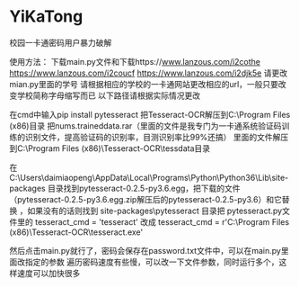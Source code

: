 # YiKaTong
校园一卡通密码用户暴力破解

使用方法：
  下载main.py文件和下载https://www.lanzous.com/i2cothe https://www.lanzous.com/i2coucf https://www.lanzous.com/i2djk5e
  请更改mian.py里面的学号
  请根据相应的学校的一卡通网站更改相应的url，一般只要改变学校简称字母缩写而已
  以下路径请根据实际情况更改
  
  在cmd中输入pip install pytesseract
  把Tesseract-OCR解压到C:\Program Files (x86)目录
  把nums.traineddata.rar（里面的文件是我专门为一卡通系统验证码训练的识别文件，提高验证码的识别率，目测识别率比99%还搞） 里面的文件解压到C:\Program Files (x86)\Tesseract-OCR\tessdata目录
  
  在C:\Users\daimiaopeng\AppData\Local\Programs\Python\Python36\Lib\site-packages 目录找到pytesseract-0.2.5-py3.6.egg，把下载的文件（pytesseract-0.2.5-py3.6.egg.zip解压后的pytesseract-0.2.5-py3.6）和它替换 ，如果没有的话则找到
  site-packages\pytesseract 目录把 pytesseract.py文件里的 tesseract_cmd = 'tesseract' 改成 tesseract_cmd = r'C:\Program Files (x86)\Tesseract-OCR\tesseract.exe'
  
  然后点击main.py就行了，密码会保存在password.txt文件中，可以在main.py里面改指定的参数
  遍历密码速度有些慢，可以改一下文件参数，同时运行多个，这样速度可以加快很多

